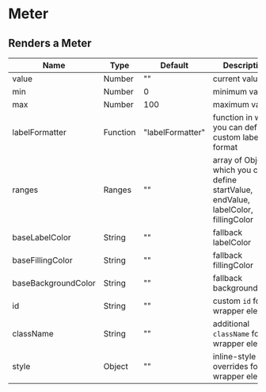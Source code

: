 # Meter

## Renders a Meter

|Name|Type|Default|Description|
|----|----|-------|-----------|
| value | Number | "" | current value |
| min | Number | 0 | minimum value |
| max | Number | 100 | maximum value |
| labelFormatter | Function | "labelFormatter" | function in which you can define a custom label format |
| ranges | Ranges | "" | array of Object in which you can define startValue, endValue, labelColor, fillingColor |
| baseLabelColor | String | "" | fallback labelColor |
| baseFillingColor | String | "" | fallback fillingColor |
| baseBackgroundColor | String | "" | fallback backgroundColor |
| id | String | "" | custom `id` for wrapper element |
| className | String | "" | additional `className` for wrapper element |
| style | Object | "" | inline-style overrides for wrapper element |